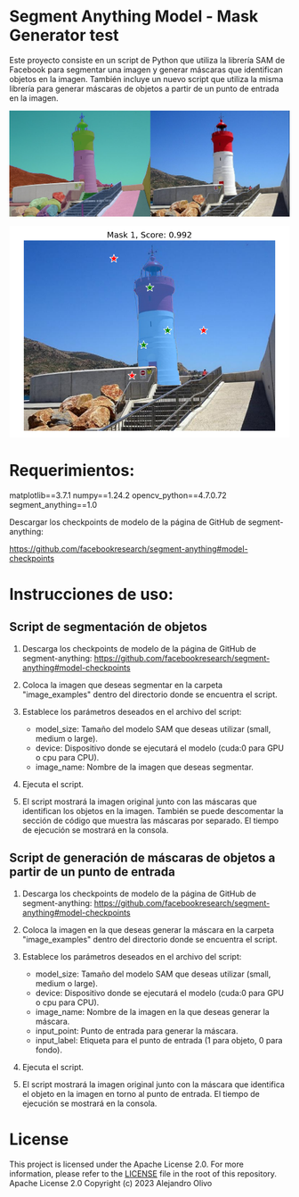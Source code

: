 # Segment Anything Model - Mask Generator test

Este proyecto consiste en un script de Python que utiliza la librería SAM de Facebook para segmentar una imagen y generar máscaras que identifican objetos en la imagen. También incluye un nuevo script que utiliza la misma librería para generar máscaras de objetos a partir de un punto de entrada en la imagen.

![Ejemplo: Faro de Navidad, Cartagena, España](example.png)

![Ejemplo: Faro de Navidad, Cartagena, España](example-predictor-multiple-points.png)

# Requerimientos:

matplotlib==3.7.1
numpy==1.24.2
opencv_python==4.7.0.72
segment_anything==1.0

Descargar los checkpoints de modelo de la página de GitHub de segment-anything:

https://github.com/facebookresearch/segment-anything#model-checkpoints

# Instrucciones de uso:

## Script de segmentación de objetos
1. Descarga los checkpoints de modelo de la página de GitHub de segment-anything: https://github.com/facebookresearch/segment-anything#model-checkpoints

2. Coloca la imagen que deseas segmentar en la carpeta "image_examples" dentro del directorio donde se encuentra el script.

3. Establece los parámetros deseados en el archivo del script:

    - model_size: Tamaño del modelo SAM que deseas utilizar (small, medium o large).
    - device: Dispositivo donde se ejecutará el modelo (cuda:0 para GPU o cpu para CPU).
    - image_name: Nombre de la imagen que deseas segmentar.

4. Ejecuta el script.

5. El script mostrará la imagen original junto con las máscaras que identifican los objetos en la imagen. También se puede descomentar la sección de código que muestra las máscaras por separado. El tiempo de ejecución se mostrará en la consola.

## Script de generación de máscaras de objetos a partir de un punto de entrada
1. Descarga los checkpoints de modelo de la página de GitHub de segment-anything: https://github.com/facebookresearch/segment-anything#model-checkpoints

2. Coloca la imagen en la que deseas generar la máscara en la carpeta "image_examples" dentro del directorio donde se encuentra el script.

3. Establece los parámetros deseados en el archivo del script:

    - model_size: Tamaño del modelo SAM que deseas utilizar (small, medium o large).
    - device: Dispositivo donde se ejecutará el modelo (cuda:0 para GPU o cpu para CPU).
    - image_name: Nombre de la imagen en la que deseas generar la máscara.
    - input_point: Punto de entrada para generar la máscara.
    - input_label: Etiqueta para el punto de entrada (1 para objeto, 0 para fondo).
    
4. Ejecuta el script.

5. El script mostrará la imagen original junto con la máscara que identifica el objeto en la imagen en torno al punto de entrada. El tiempo de ejecución se mostrará en la consola.

# License

This project is licensed under the Apache License 2.0. For more information, please refer to the [LICENSE](LICENSE) file in the root of this repository.
Apache License 2.0
Copyright (c) 2023 Alejandro Olivo

